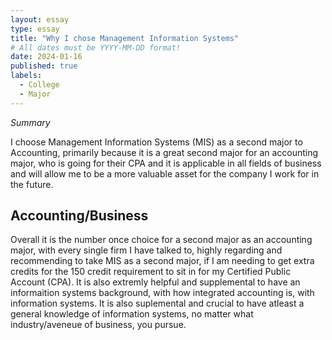 ```yaml
---
layout: essay
type: essay
title: "Why I chose Management Information Systems"
# All dates must be YYYY-MM-DD format!
date: 2024-01-16
published: true
labels:
  - College
  - Major
---
```


*Summary*

I choose Management Information Systems (MIS) as a second major to Accounting, primarily because it is a great second major for an accounting major, who is going for their CPA and it is applicable in all fields of business and will allow me to be a more valuable asset for the company I work for in the future.

## Accounting/Business

Overall it is the number once choice for a second major as an accounting major, with every single firm I have talked to, highly regarding and recommending to take MIS as a second major, if I am needing to get extra credits for the 150 credit requirement to sit in for my Certified Public Account (CPA). It is also extremly helpful and supplemental to have an informaition systems background, with how integrated accounting is, with information systems. It is also suplemental and crucial to have atleast a general knowledge of information systems, no matter what industry/aveneue of business, you pursue.

